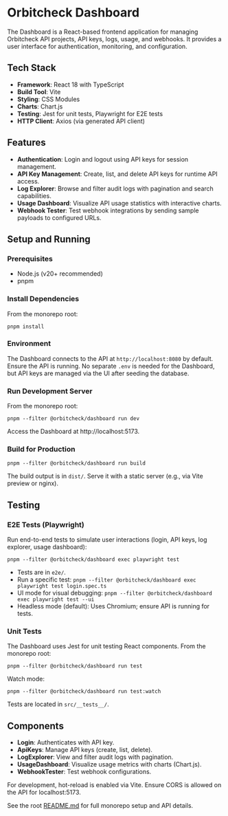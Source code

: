 # Orbitcheck Dashboard

The Dashboard is a React-based frontend application for managing Orbitcheck API projects, API keys, logs, usage, and webhooks. It provides a user interface for authentication, monitoring, and configuration.

## Tech Stack
- **Framework**: React 18 with TypeScript
- **Build Tool**: Vite
- **Styling**: CSS Modules
- **Charts**: Chart.js
- **Testing**: Jest for unit tests, Playwright for E2E tests
- **HTTP Client**: Axios (via generated API client)

## Features

- **Authentication**: Login and logout using API keys for session management.
- **API Key Management**: Create, list, and delete API keys for runtime API access.
- **Log Explorer**: Browse and filter audit logs with pagination and search capabilities.
- **Usage Dashboard**: Visualize API usage statistics with interactive charts.
- **Webhook Tester**: Test webhook integrations by sending sample payloads to configured URLs.

## Setup and Running

### Prerequisites
- Node.js (v20+ recommended)
- pnpm

### Install Dependencies
From the monorepo root:
```
pnpm install
```

### Environment
The Dashboard connects to the API at `http://localhost:8080` by default. Ensure the API is running. No separate `.env` is needed for the Dashboard, but API keys are managed via the UI after seeding the database.

### Run Development Server
From the monorepo root:
```
pnpm --filter @orbitcheck/dashboard run dev
```

Access the Dashboard at http://localhost:5173.

### Build for Production
```
pnpm --filter @orbitcheck/dashboard run build
```

The build output is in `dist/`. Serve it with a static server (e.g., via Vite preview or nginx).

## Testing

### E2E Tests (Playwright)
Run end-to-end tests to simulate user interactions (login, API keys, log explorer, usage dashboard):
```
pnpm --filter @orbitcheck/dashboard exec playwright test
```

- Tests are in `e2e/`.
- Run a specific test: `pnpm --filter @orbitcheck/dashboard exec playwright test login.spec.ts`
- UI mode for visual debugging: `pnpm --filter @orbitcheck/dashboard exec playwright test --ui`
- Headless mode (default): Uses Chromium; ensure API is running for tests.

### Unit Tests
The Dashboard uses Jest for unit testing React components.
From the monorepo root:
```
pnpm --filter @orbitcheck/dashboard run test
```

Watch mode:
```
pnpm --filter @orbitcheck/dashboard run test:watch
```

Tests are located in `src/__tests__/`.

## Components
- **Login**: Authenticates with API key.
- **ApiKeys**: Manage API keys (create, list, delete).
- **LogExplorer**: View and filter audit logs with pagination.
- **UsageDashboard**: Visualize usage metrics with charts (Chart.js).
- **WebhookTester**: Test webhook configurations.

For development, hot-reload is enabled via Vite. Ensure CORS is allowed on the API for localhost:5173.

See the root [README.md](../README.md) for full monorepo setup and API details.